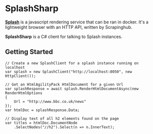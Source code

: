 

# SplashSharp
[**Splash**](https://scrapinghub.com/splash) is a javascript rendering service that can be ran in docker. It's a lightweight browser with an HTTP API, written by Scrapinghub.

**SplashSharp** is a C# client for talking to Splash instances.

## Getting Started

    // Create a new SplashClient for a splash instance running on localhost
	var splash = new SplashClient("http://localhost:8050", new HttpClient());
	
	// Get an HtmlAgilityPack HtmlDocument for a given Url
	var splashResponse = await splash.RenderHtmlDocumentAsync(new RenderHtmlOptions 
	{ 
		Url = "http://www.bbc.co.uk/news" 
	});
	var htmlDoc = splashResponse.Data;
	
	// Display text of all h2 elements found on the page
	var titles = htmlDoc.DocumentNode
		.SelectNodes("//h2").Select(n => n.InnerText);
